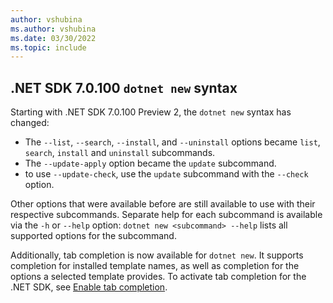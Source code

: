 ```yaml
---
author: vshubina
ms.author: vshubina
ms.date: 03/30/2022
ms.topic: include
---
```


## .NET SDK 7.0.100 `dotnet new` syntax

Starting with .NET SDK 7.0.100 Preview 2, the `dotnet new` syntax has changed:

- The `--list`, `--search`, `--install`, and `--uninstall` options became `list`, `search`, `install` and `uninstall` subcommands.
- The `--update-apply` option became the `update` subcommand.
- to use `--update-check`, use the `update` subcommand with the `--check` option.

Other options that were available before are still available to use with their respective subcommands.
Separate help for each subcommand is available via the `-h` or `--help` option: `dotnet new <subcommand> --help` lists all supported options for the subcommand.

Additionally, tab completion is now available for `dotnet new`. It supports completion for installed template names, as well as completion for the options a selected template provides.
To activate tab completion for the .NET SDK, see [Enable tab completion](../docs/core/tools/enable-tab-autocomplete.md).
